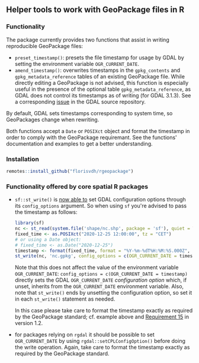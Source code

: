 ## Helper tools to work with GeoPackage files in R

### Functionality

The package currently provides two functions that assist in writing reproducible GeoPackage files:

- `preset_timestamp()`: presets the file timestamp for usage by GDAL by setting the environment variable `OGR_CURRENT_DATE`.
- `amend_timestamp()`: overwrites timestamps in the `gpkg_contents` and `gpkg_metadata_reference` tables of an existing GeoPackage file.
While directly editing a GeoPackage is not advised, this function is especially useful in the presence of the optional table `gpkg_metadata_reference`, as GDAL does not control its timestamps as of writing (for GDAL 3.1.3).
See a corresponding [issue](https://github.com/OSGeo/gdal/issues/3537) in the GDAL source repository.

By default, GDAL sets timestamps corresponding to system time, so GeoPackages change when rewriting.

Both functions accept a `Date` or `POSIXct` object and format the timestamp in order to comply with the GeoPackage requiremant.
See the functions' documentation and examples to get a better understanding.

### Installation

```r
remotes::install_github("florisvdh/rgeopackage")
```

### Functionality offered by core spatial R packages

- `sf::st_write()` is [now able to](https://github.com/r-spatial/sf/issues/1618#issuecomment-811231056) set GDAL configuration options through its `config_options` argument.
So when using `sf` you're advised to pass the timestamp as follows:

  ```r
  library(sf)
  nc <- st_read(system.file('shape/nc.shp', package = 'sf'), quiet = TRUE)
  fixed_time <- as.POSIXct("2020-12-25 12:00:00", tz = "CET")
  # or using a Date object:
  # fixed_time <- as.Date("2020-12-25")
  timestamp <- format(fixed_time, format = "%Y-%m-%dT%H:%M:%S.000Z", tz = "UTC")
  st_write(nc, 'nc.gpkg', config_options = c(OGR_CURRENT_DATE = timestamp))
  ```
  
  Note that this does not affect the value of the environment variable `OGR_CURRENT_DATE`: `config_options = c(OGR_CURRENT_DATE = timestamp)` directly sets the GDAL `OGR_CURRENT_DATE` _configuration option_ which, if unset, inherits from the `OGR_CURRENT_DATE` environment variable.
Also, note that `st_write()` ends by unsetting the configuration option, so set it in each `st_write()` statement as needed.
  
  In this case please take care to format the timestamp exactly as required by the GeoPackage standard; cf. example above and [Requirement 15](https://www.geopackage.org/spec120/#r15) in version 1.2.
  
- for packages relying on `rgdal` it should be possible to set `OGR_CURRENT_DATE` by using `rgdal::setCPLConfigOption()` before doing the write operation.
Again, take care to format the timestamp exactly as required by the GeoPackage standard.


